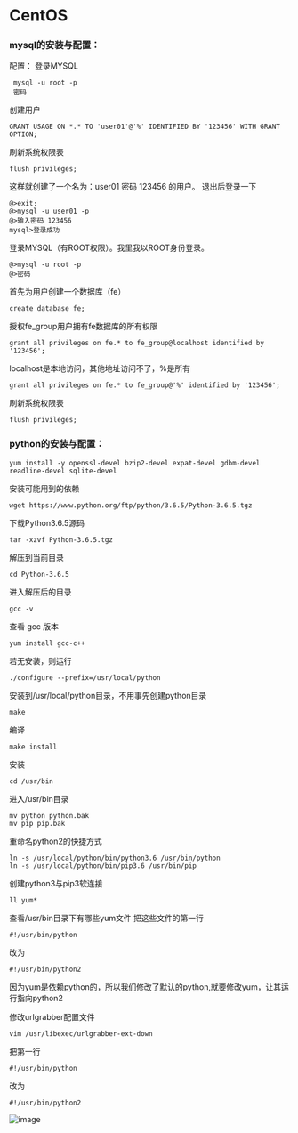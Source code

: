 # CentOS

### mysql的安装与配置：
配置：
登录MYSQL
```
 mysql -u root -p
 密码
```
创建用户
```mysql
GRANT USAGE ON *.* TO 'user01'@'%' IDENTIFIED BY '123456' WITH GRANT OPTION;
```
刷新系统权限表
```mysql
flush privileges;
```
这样就创建了一个名为：user01 密码 123456 的用户。
退出后登录一下
```
@>exit;
@>mysql -u user01 -p
@>输入密码 123456
mysql>登录成功
```
登录MYSQL（有ROOT权限）。我里我以ROOT身份登录。
```
@>mysql -u root -p
@>密码
```
首先为用户创建一个数据库（fe）
```mysql
create database fe;
```
授权fe_group用户拥有fe数据库的所有权限
```mysql
grant all privileges on fe.* to fe_group@localhost identified by '123456';
```
localhost是本地访问，其他地址访问不了，%是所有
```mysql
grant all privileges on fe.* to fe_group@'%' identified by '123456';
```
刷新系统权限表
```mysql
flush privileges;
```




### python的安装与配置：

```
yum install -y openssl-devel bzip2-devel expat-devel gdbm-devel readline-devel sqlite-devel
```
安装可能用到的依赖

```
wget https://www.python.org/ftp/python/3.6.5/Python-3.6.5.tgz
```

下载Python3.6.5源码

```
tar -xzvf Python-3.6.5.tgz
```

解压到当前目录

```
cd Python-3.6.5
```

进入解压后的目录


 ```
 gcc -v
 ```
 查看 gcc 版本

```
yum install gcc-c++
```
若无安装，则运行

```
./configure --prefix=/usr/local/python
```

安装到/usr/local/python目录，不用事先创建python目录

```
make
```

编译

```
make install
```

安装

```
cd /usr/bin
```

进入/usr/bin目录

```
mv python python.bak
mv pip pip.bak
```

重命名python2的快捷方式

```
ln -s /usr/local/python/bin/python3.6 /usr/bin/python
ln -s /usr/local/python/bin/pip3.6 /usr/bin/pip
```

创建python3与pip3软连接

```
ll yum*
```
查看/usr/bin目录下有哪些yum文件
把这些文件的第一行
```
#!/usr/bin/python
```
改为
```
#!/usr/bin/python2
```
因为yum是依赖python的，所以我们修改了默认的python,就要修改yum，让其运行指向python2

修改urlgrabber配置文件

```
vim /usr/libexec/urlgrabber-ext-down
```

把第一行
```
#!/usr/bin/python
```
改为 
```
#!/usr/bin/python2
``` 
![image](https://images2018.cnblogs.com/blog/1321829/201807/1321829-20180710155353100-1996539343.png)

